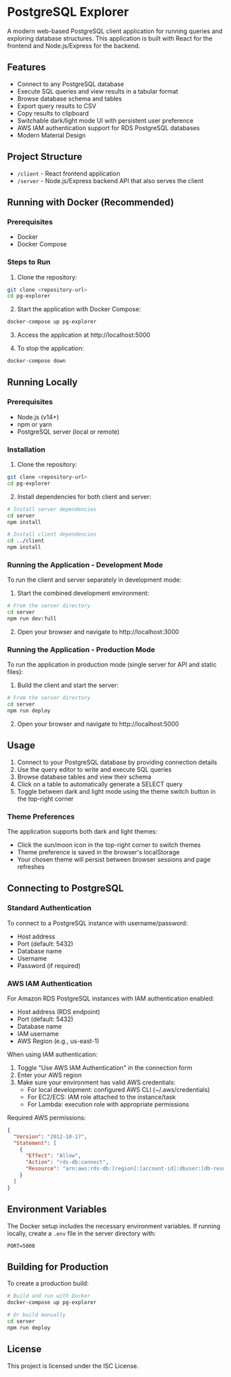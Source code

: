 # PostgreSQL Explorer

A modern web-based PostgreSQL client application for running queries and exploring database structures. This application is built with React for the frontend and Node.js/Express for the backend.

## Features

- Connect to any PostgreSQL database
- Execute SQL queries and view results in a tabular format
- Browse database schema and tables
- Export query results to CSV
- Copy results to clipboard
- Switchable dark/light mode UI with persistent user preference
- AWS IAM authentication support for RDS PostgreSQL databases
- Modern Material Design

## Project Structure

- `/client` - React frontend application
- `/server` - Node.js/Express backend API that also serves the client

## Running with Docker (Recommended)

### Prerequisites

- Docker
- Docker Compose

### Steps to Run

1. Clone the repository:
```bash
git clone <repository-url>
cd pg-explorer
```

2. Start the application with Docker Compose:
```bash
docker-compose up pg-explorer
```

3. Access the application at http://localhost:5000

4. To stop the application:
```bash
docker-compose down
```

## Running Locally

### Prerequisites

- Node.js (v14+)
- npm or yarn
- PostgreSQL server (local or remote)

### Installation

1. Clone the repository:
```bash
git clone <repository-url>
cd pg-explorer
```

2. Install dependencies for both client and server:
```bash
# Install server dependencies
cd server
npm install

# Install client dependencies
cd ../client
npm install
```

### Running the Application - Development Mode

To run the client and server separately in development mode:

1. Start the combined development environment:
```bash
# From the server directory
cd server
npm run dev:full
```

2. Open your browser and navigate to http://localhost:3000

### Running the Application - Production Mode

To run the application in production mode (single server for API and static files):

1. Build the client and start the server:
```bash
# From the server directory
cd server
npm run deploy
```

2. Open your browser and navigate to http://localhost:5000

## Usage

1. Connect to your PostgreSQL database by providing connection details
2. Use the query editor to write and execute SQL queries
3. Browse database tables and view their schema
4. Click on a table to automatically generate a SELECT query
5. Toggle between dark and light mode using the theme switch button in the top-right corner

### Theme Preferences

The application supports both dark and light themes:

- Click the sun/moon icon in the top-right corner to switch themes
- Theme preference is saved in the browser's localStorage
- Your chosen theme will persist between browser sessions and page refreshes

## Connecting to PostgreSQL

### Standard Authentication
To connect to a PostgreSQL instance with username/password:
- Host address
- Port (default: 5432)
- Database name
- Username
- Password (if required)

### AWS IAM Authentication
For Amazon RDS PostgreSQL instances with IAM authentication enabled:
- Host address (RDS endpoint)
- Port (default: 5432)
- Database name
- IAM username
- AWS Region (e.g., us-east-1)

When using IAM authentication:
1. Toggle "Use AWS IAM Authentication" in the connection form
2. Enter your AWS region
3. Make sure your environment has valid AWS credentials:
   - For local development: configured AWS CLI (~/.aws/credentials)
   - For EC2/ECS: IAM role attached to the instance/task
   - For Lambda: execution role with appropriate permissions

Required AWS permissions:
```json
{
  "Version": "2012-10-17",
  "Statement": [
    {
      "Effect": "Allow",
      "Action": "rds-db:connect",
      "Resource": "arn:aws:rds-db:[region]:[account-id]:dbuser:[db-resource-id]/[db-username]"
    }
  ]
}
```

## Environment Variables

The Docker setup includes the necessary environment variables. If running locally, create a `.env` file in the server directory with:

```
PORT=5000
```

## Building for Production

To create a production build:

```bash
# Build and run with Docker
docker-compose up pg-explorer

# Or build manually
cd server
npm run deploy
```

## License

This project is licensed under the ISC License.